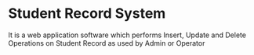 # Student Record System
It is a web application software which performs Insert, Update and Delete Operations on Student Record as used by Admin or Operator
